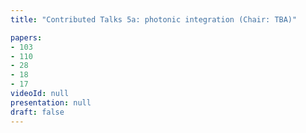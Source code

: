 ```yaml
---
title: "Contributed Talks 5a: photonic integration (Chair: TBA)"

papers:
- 103
- 110
- 28
- 18
- 17
videoId: null
presentation: null
draft: false
---
```

